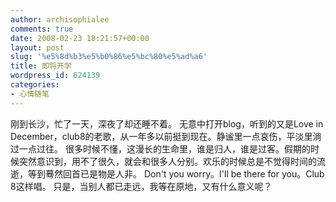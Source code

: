 ```yaml
---
author: archisophialee
comments: true
date: 2008-02-23 18:21:57+00:00
layout: post
slug: '%e5%8d%b3%e5%b0%86%e5%bc%80%e5%ad%a6'
title: 即将开学
wordpress_id: 624139
categories:
- 心情随笔
---
```


刚到长沙，忙了一天，深夜了却还睡不着。
无意中打开blog，听到的又是Love in December，club8的老歌，从一年多以前挺到现在。静谧里一点哀伤，平淡里淌过一点过往。
很多时候不懂，这漫长的生命里，谁是归人，谁是过客。假期的时候突然意识到，用不了很久，就会和很多人分别。欢乐的时候总是不觉得时间的流逝，等到蓦然回首已是物是人非。
Don't you worry。I'll be there for you。Club 8这样唱。
只是，当别人都已走远，我等在原地，又有什么意义呢？
